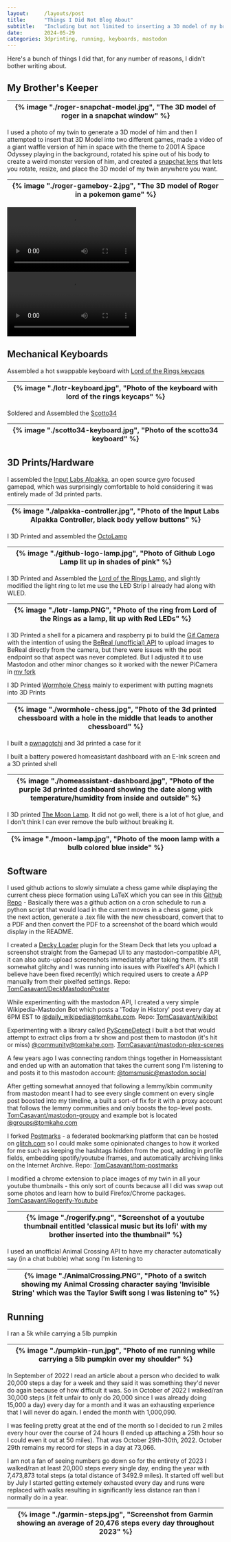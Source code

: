 ```yaml
---
layout:     /layouts/post
title:      "Things I Did Not Blog About"
subtitle:   "Including but not limited to inserting a 3D model of my brother into a pokemon game"
date:       2024-05-29
categories: 3dprinting, running, keyboards, mastodon
---
```


Here's a bunch of things I did that, for any number of reasons, I didn't bother writing about.

## My Brother's Keeper

| {% image "./roger-snapchat-model.jpg", "The 3D model of roger in a snapchat window" %} |
| :--: |

I used a photo of my twin to generate a 3D model of him and then I attempted to insert that 3D Model into two different games, made a video of a giant waffle version of him in space with the theme to 2001 A Space Odyssey playing in the background, rotated his spine out of his body to create a weird monster version of him, and created a [snapchat lens](https://www.snapchat.com/unlock/?type=SNAPCODE&uuid=b68cf3b8819242c6896440f35ecbfe09&metadata=01) that lets you rotate, resize, and place the 3D model of my twin anywhere you want. 

| {% image "./roger-gameboy-2.jpg", "The 3D model of Roger in a pokemon game" %} |
| :--: |

<div class="video-container">
  <video controls="">
    <source src="/video/roger-gameboy.mp4" type="video/mp4">
    Your browser does not support the video tag.
  </video>
</div>

<div class="video-container">
  <video controls="">
    <source src="/video/mario-kart-roger.mp4" type="video/mp4">
    Your browser does not support the video tag.
  </video>
</div>

## Mechanical Keyboards
Assembled a hot swappable keyboard with [Lord of the Rings keycaps](https://drop.com/featured/lotr)

| {% image "./lotr-keyboard.jpg", "Photo of the keyboard with lord of the rings keycaps" %} |
| :--: |

Soldered and Assembled the [Scotto34](https://scottokeebs.com/blogs/keyboards/scotto34-pcb-keyboard)

| {% image "./scotto34-keyboard.jpg", "Photo of the scotto34 keyboard" %} |
| :--: |


## 3D Prints/Hardware
I assembled the [Input Labs Alpakka](https://inputlabs.io/alpakka), an open source gyro focused gamepad, which was surprisingly comfortable to hold considering it was entirely made of 3d printed parts. 

| {% image "./alpakka-controller.jpg", "Photo of the Input Labs Alpakka Controller, black body yellow buttons" %} |
| :--: |

I 3D Printed and assembled the [OctoLamp](https://github.com/martinwoodward/octolamp)

| {% image "./github-logo-lamp.jpg", "Photo of Github Logo Lamp lit up in shades of pink" %} |
| :--: |

I 3D Printed and Assembled the [Lord of the Rings Lamp](https://www.printables.com/model/436448-lord-of-the-rings-lamp), and slightly modified the light ring to let me use the LED Strip I already had along with WLED.

| {% image "./lotr-lamp.PNG", "Photo of the ring from Lord of the Rings as a lamp, lit up with Red LEDs" %} |
| :--: |

I 3D Printed a shell for a picamera and raspberry pi to build the [Gif Camera](https://github.com/nickbrewer/gifcam) with the intention of using the [BeReal (unofficial) API](https://github.com/chemokita13/beReal-api) to upload images to BeReal directly from the camera, but there were issues with the post endpoint so that aspect was never completed. But I adjusted it to use Mastodon and other minor changes so it worked with the newer PiCamera in [my fork](https://github.com/tomcasavant/gifcam)

I 3D Printed [Wormhole Chess](https://www.youtube.com/watch?v=ohfqQ_8oEoY) mainly to experiment with putting magnets into 3D Prints

| {% image "./wormhole-chess.jpg", "Photo of the 3d printed chessboard with a hole in the middle that leads to another chessboard" %} |
| :--: |

I built a [pwnagotchi](https://pwnagotchi.ai/) and 3d printed a case for it

I built a battery powered homeasistant dashboard with an E-Ink screen and a 3D printed shell

| {% image "./homeassistant-dashboard.jpg", "Photo of the purple 3d printed dashboard showing the date along with temperature/humidity from inside and outside" %} |
| :--: |

I 3D printed [The Moon Lamp](https://www.printables.com/model/23859-designer-moon-lamp/files). It did not go well, there is a lot of hot glue, and I don't think I can ever remove the bulb without breaking it. 

| {% image "./moon-lamp.jpg", "Photo of the moon lamp with a bulb colored blue inside" %} |
| :--: |

## Software
I used github actions to slowly simulate a chess game while displaying the current chess piece formation using LaTeX which you can see in this [Github Repo](https://github.com/TomCasavant/latex-chess) - Basically there was a github action on a cron schedule to run a python script that would load in the current moves in a chess game, pick the next action, generate a .tex file with the new chessboard, convert that to a PDF and then convert the PDF to a screenshot of the board which would display in the README. 

I created a [Decky Loader](https://decky.xyz/) plugin for the Steam Deck that lets you upload a screenshot straight from the Gamepad UI to any mastodon-compatible API, it can also auto-upload screenshots immediately after taking them. It's still somewhat glitchy and I was running into issues with Pixelfed's API (which I believe have been fixed recently) which required users to create a APP manually from their pixelfed settings. Repo: [TomCasavant/DeckMastodonPoster](https://github.com/TomCasavant/DeckMastodonPoster)

While experimenting with the mastodon API, I created a very simple Wikipedia-Mastodon Bot which posts a 'Today in History' post every day at 6PM EST to [@daily_wikipedia@tomkahe.com](https://tomkahe.com/@daily_wikipedia). Repo: [TomCasavant/wikibot](https://github.com/TomCasavant/wikibot)

Experimenting with a library called [PySceneDetect](https://github.com/Breakthrough/PySceneDetect) I built a bot that would attempt to extract clips from a tv show and post them to mastodon (it's hit or miss) [@community@tomkahe.com](https://tomkahe.com/@community). [TomCasavant/mastodon-plex-scenes](https://github.com/TomCasavant/mastodon-plex-scenes)

A few years ago I was connecting random things together in Homeassistant and ended up with an automation that takes the current song I'm listening to and posts it to this mastodon account: [@tomsmusic@mastodon.social](https://mastodon.social/@TomsMusic)

After getting somewhat annoyed that following a lemmy/kbin community from mastodon meant I had to see every single comment on every single post boosted into my timeline, a built a sort-of fix for it with a proxy account that follows the lemmy communities and only boosts the top-level posts. [TomCasavant/mastodon-groupy](https://github.com/TomCasavant/mastodon-groupy) and example bot is located [@groups@tomkahe.com](https://tomkahe.com/@groupy)

I forked [Postmarks](https://github.com/ckolderup/postmarks) - a federated bookmarking platform that can be hosted on [glitch.com](glitch.com) so I could make some opinionated changes to how it worked for me such as keeping the hashtags hidden from the post, adding in profile fields, embedding spotify/youtube iframes, and automatically archiving links on the Internet Archive. Repo: [TomCasavant/tom-postmarks](https://github.com/TomCasavant/tom-postmarks)

I modified a chrome extension to place images of my twin in all your youtube thumbnails - this only sort of counts because all I did was swap out some photos and learn how to build Firefox/Chrome packages. [TomCasavant/Rogerify-Youtube](https://github.com/TomCasavant/Rogerify-Youtube)

| {% image "./rogerify.png", "Screenshot of a youtube thumbnail entitled 'classical music but its lofi' with my brother inserted into the thumbnail" %} |
| :--: |

I used an unofficial Animal Crossing API to have my character automatically say (in a chat bubble) what song I'm listening to

| {% image "./AnimalCrossing.PNG", "Photo of a switch showing my Animal Crossing character saying 'Invisible String' which was the Taylor Swift song I was listening to" %} |
| :--: |

## Running
I ran a 5k while carrying a 5lb pumpkin

| {% image "./pumpkin-run.jpg", "Photo of me running while carrying a 5lb pumpkin over my shoulder" %} |
| :--: |

In September of 2022 I read an article about a person who decided to walk 20,000 steps a day for a week and they said it was something they'd never do again because of how difficult it was. So in October of 2022 I walked/ran 30,000 steps (it felt unfair to only do 20,000 since I was already doing 15,000 a day) every day for a month and it was an exhausting experience that I will never do again. I ended the month with 1,000,090.

I was feeling pretty great at the end of the month so I decided to run 2 miles every hour over the course of 24 hours (I ended up attaching a 25th hour so I could even it out at 50 miles). That was October 29th-30th, 2022. October 29th remains my record for steps in a day at 73,066. 

I am not a fan of seeing numbers go down so for the entirety of 2023 I walked/ran at least 20,000 steps every single day, ending the year with 7,473,873 total steps (a total distance of 3492.9 miles). It started off well but by July I started getting extemely exhausted every day and runs were replaced with walks resulting in significantly less distance ran than I normally do in a year. 

| {% image "./garmin-steps.jpg", "Screenshot from Garmin showing an average of 20,476 steps every day throughout 2023" %} |
| :--: |
